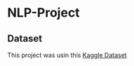 # NLP-Project
## Dataset

This project was usin this [Kaggle Dataset](https://www.kaggle.com/rmisra/news-category-dataset)
